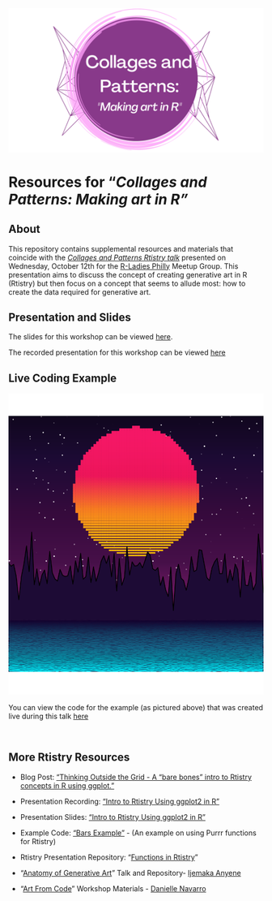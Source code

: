 
<center>

![](images/cplogo.png)

</center>

# Resources for “*Collages and Patterns: Making art in R”*

## About

This repository contains supplemental resources and materials that
coincide with the [*Collages and Patterns Rtistry
talk*](https://www.meetup.com/rladies-philly/events/288397735/)
presented on Wednesday, October 12th for the [R-Ladies
Philly](https://www.rladiesphilly.org/) Meetup Group. This presentation
aims to discuss the concept of creating generative art in R (Rtistry)
but then focus on a concept that seems to allude most: how to create the
data required for generative art.

## Presentation and Slides

The slides for this workshop can be viewed
[here](https://meghansaha.github.io/collages_and_patterns/).

The recorded presentation for this workshop can be viewed
[here](https://www.youtube.com/watch?v=hc7VaKRcrcY)

## Live Coding Example

![](images/image.png)

You can view the code for the example (as pictured above) that was created live during this talk [here](https://github.com/Meghansaha/collages_and_patterns/blob/master/example_scripts/05_live_code.R) 

<br>

## More Rtistry Resources

- Blog Post: [“Thinking Outside the Grid - A “bare bones” intro to
  Rtistry concepts in R using
  ggplot.”](https://www.thetidytrekker.com/post/thinking-outside-the-grid)

- Presentation Recording: [“Intro to Rtistry Using ggplot2 in
  R”](https://lnkd.in/gDcQTK5d)

- Presentation Slides: [“Intro to Rtistry Using ggplot2 in
  R”](https://lnkd.in/ghGDreS8)

- Example Code: [“Bars
  Example”](https://github.com/Meghansaha/Functions_in_Rtistry/blob/master/scripts/bars_example.R) -
  (An example on using Purrr functions for Rtistry)

- Rtistry Presentation Repository: “[Functions in
  Rtistry](https://github.com/Meghansaha/Functions_in_Rtistry)”

- “[Anatomy of Generative
  Art](https://github.com/Ijeamakaanyene/anatomy_of_generative_art)”
  Talk and Repository- [Ijemaka Anyene](https://ijeamaka.art/portfolio/)

- “[Art From Code](https://art-from-code.netlify.app/)” Workshop
  Materials - [Danielle Navarro](https://djnavarro.net/)
